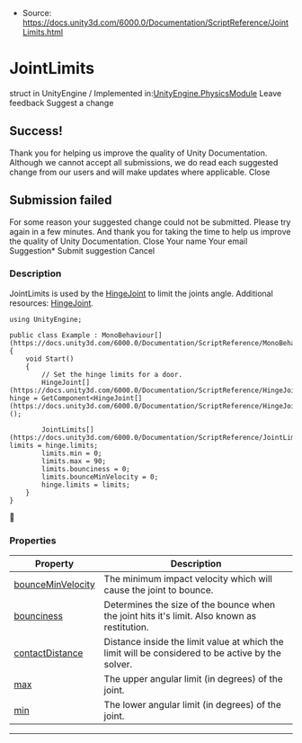 * Source: https://docs.unity3d.com/6000.0/Documentation/ScriptReference/JointLimits.html

# JointLimits
struct in UnityEngine
/
Implemented in:[UnityEngine.PhysicsModule](https://docs.unity3d.com/6000.0/Documentation/ScriptReference/UnityEngine.PhysicsModule.html)
Leave feedback
Suggest a change
## Success!
Thank you for helping us improve the quality of Unity Documentation. Although we cannot accept all submissions, we do read each suggested change from our users and will make updates where applicable.
Close
## Submission failed
For some reason your suggested change could not be submitted. Please <a>try again</a> in a few minutes. And thank you for taking the time to help us improve the quality of Unity Documentation.
Close
Your name Your email Suggestion* Submit suggestion
Cancel
### Description
JointLimits is used by the [HingeJoint](https://docs.unity3d.com/6000.0/Documentation/ScriptReference/HingeJoint.html) to limit the joints angle.
Additional resources: [HingeJoint](https://docs.unity3d.com/6000.0/Documentation/ScriptReference/HingeJoint.html).
```
using UnityEngine;  
  
public class Example : MonoBehaviour[](https://docs.unity3d.com/6000.0/Documentation/ScriptReference/MonoBehaviour.html)
{
    void Start()
    {
        // Set the hinge limits for a door.
        HingeJoint[](https://docs.unity3d.com/6000.0/Documentation/ScriptReference/HingeJoint.html) hinge = GetComponent<HingeJoint[](https://docs.unity3d.com/6000.0/Documentation/ScriptReference/HingeJoint.html)>();  
  
        JointLimits[](https://docs.unity3d.com/6000.0/Documentation/ScriptReference/JointLimits.html) limits = hinge.limits;
        limits.min = 0;
        limits.max = 90;
        limits.bounciness = 0;
        limits.bounceMinVelocity = 0;
        hinge.limits = limits;
    }
}

```

### Properties
Property | Description  
---|---  
[bounceMinVelocity](https://docs.unity3d.com/6000.0/Documentation/ScriptReference/JointLimits-bounceMinVelocity.html) | The minimum impact velocity which will cause the joint to bounce.  
[bounciness](https://docs.unity3d.com/6000.0/Documentation/ScriptReference/JointLimits-bounciness.html) | Determines the size of the bounce when the joint hits it's limit. Also known as restitution.  
[contactDistance](https://docs.unity3d.com/6000.0/Documentation/ScriptReference/JointLimits-contactDistance.html) | Distance inside the limit value at which the limit will be considered to be active by the solver.  
[max](https://docs.unity3d.com/6000.0/Documentation/ScriptReference/JointLimits-max.html) | The upper angular limit (in degrees) of the joint.  
[min](https://docs.unity3d.com/6000.0/Documentation/ScriptReference/JointLimits-min.html) | The lower angular limit (in degrees) of the joint.  
* * *
